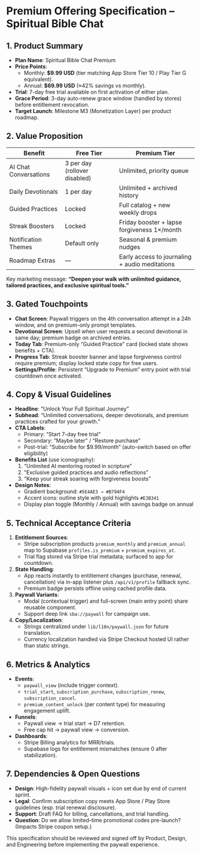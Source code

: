# Premium Offering Specification – Spiritual Bible Chat

## 1. Product Summary
- **Plan Name**: Spiritual Bible Chat Premium
- **Price Points**:
  - Monthly: **$9.99 USD** (tier matching App Store Tier 10 / Play Tier G equivalent).
  - Annual: **$69.99 USD** (≈42% savings vs monthly).
- **Trial**: 7-day free trial available on first activation of either plan.
- **Grace Period**: 3-day auto-renew grace window (handled by stores) before entitlement revocation.
- **Target Launch**: Milestone M3 (Monetization Layer) per product roadmap.

## 2. Value Proposition
| Benefit | Free Tier | Premium Tier |
| --- | --- | --- |
| AI Chat Conversations | 3 per day (rollover disabled) | Unlimited, priority queue |
| Daily Devotionals | 1 per day | Unlimited + archived history |
| Guided Practices | Locked | Full catalog + new weekly drops |
| Streak Boosters | Locked | Friday booster + lapse forgiveness 1×/month |
| Notification Themes | Default only | Seasonal & premium nudges |
| Roadmap Extras | — | Early access to journaling + audio meditations |

Key marketing message: **“Deepen your walk with unlimited guidance, tailored practices, and exclusive spiritual tools.”**

## 3. Gated Touchpoints
- **Chat Screen**: Paywall triggers on the 4th conversation attempt in a 24h window, and on premium-only prompt templates.
- **Devotional Screen**: Upsell when user requests a second devotional in same day; premium badge on archived entries.
- **Today Tab**: Premium-only “Guided Practice” card (locked state shows benefits + CTA).
- **Progress Tab**: Streak booster banner and lapse forgiveness control require premium; display locked state copy for free users.
- **Settings/Profile**: Persistent “Upgrade to Premium” entry point with trial countdown once activated.

## 4. Copy & Visual Guidelines
- **Headline**: “Unlock Your Full Spiritual Journey”
- **Subhead**: “Unlimited conversations, deeper devotionals, and premium practices crafted for your growth.”
- **CTA Labels**:
  - Primary: “Start 7-day free trial”
  - Secondary: “Maybe later” / “Restore purchase”
  - Post-trial: “Subscribe for \$9.99/month” (auto-switch based on offer eligibility)
- **Benefits List** (use iconography):
  1. “Unlimited AI mentoring rooted in scripture”
  2. “Exclusive guided practices and audio reflections”
  3. “Keep your streak soaring with forgiveness boosts”
- **Design Notes**:
  - Gradient background: `#5E4AE3 → #B794F4`
  - Accent icons: outline style with gold highlights `#E3B341`
  - Display plan toggle (Monthly / Annual) with savings badge on annual

## 5. Technical Acceptance Criteria
1. **Entitlement Sources**:
   - Stripe subscription products `premium_monthly` and `premium_annual` map to Supabase `profiles.is_premium` + `premium_expires_at`.
   - Trial flag stored via Stripe trial metadata; surfaced to app for countdown.
2. **State Handling**:
   - App reacts instantly to entitlement changes (purchase, renewal, cancellation) via in-app listener plus `/api/v1/profile` fallback sync.
   - Premium badge persists offline using cached profile data.
3. **Paywall Variants**:
   - Modal (contextual trigger) and full-screen (main entry point) share reusable component.
   - Support deep link `sba://paywall` for campaign use.
4. **Copy/Localization**:
   - Strings centralized under `lib/l10n/paywall.json` for future translation.
   - Currency localization handled via Stripe Checkout hosted UI rather than static strings.

## 6. Metrics & Analytics
- **Events**:
  - `paywall_view` (include trigger context).
  - `trial_start`, `subscription_purchase`, `subscription_renew`, `subscription_cancel`.
  - `premium_content_unlock` (per content type) for measuring engagement uplift.
- **Funnels**:
  - Paywall view → trial start → D7 retention.
  - Free cap hit → paywall view → conversion.
- **Dashboards**:
  - Stripe Billing analytics for MRR/trials.
  - Supabase logs for entitlement mismatches (ensure 0 after stabilization).

## 7. Dependencies & Open Questions
- **Design**: High-fidelity paywall visuals + icon set due by end of current sprint.
- **Legal**: Confirm subscription copy meets App Store / Play Store guidelines (esp. trial renewal disclosure).
- **Support**: Draft FAQ for billing, cancellations, and trial handling.
- **Question**: Do we allow limited-time promotional codes pre-launch? (Impacts Stripe coupon setup.)

This specification should be reviewed and signed off by Product, Design, and Engineering before implementing the paywall experience.
